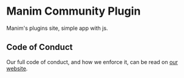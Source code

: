 # Manim Community Plugin

Manim's plugins site, simple app with js.

## Code of Conduct

Our full code of conduct, and how we enforce it, can be read on [our website](https://docs.manim.community/en/latest/conduct.html).